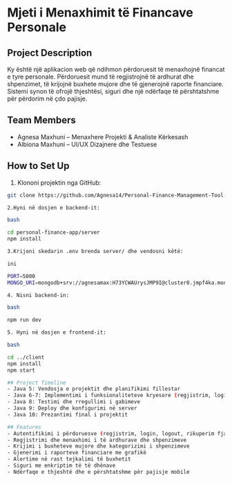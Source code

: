 # Mjeti i Menaxhimit të Financave Personale

## Project Description
Ky është një aplikacion web që ndihmon përdoruesit të menaxhojnë financat e tyre personale. Përdoruesit mund të regjistrojnë të ardhurat dhe shpenzimet, të krijojnë buxhete mujore dhe të gjenerojnë raporte financiare. Sistemi synon të ofrojë thjeshtësi, siguri dhe një ndërfaqe të përshtatshme për përdorim në çdo pajisje.

## Team Members
- Agnesa Maxhuni – Menaxhere Projekti & Analiste Kërkesash
- Albiona Maxhuni – UI/UX Dizajnere dhe Testuese

## How to Set Up

1. Klononi projektin nga GitHub:

```bash
git clone https://github.com/Agnesa14/Personal-Finance-Management-Tool.git

2.Hyni në dosjen e backend-it:

bash

cd personal-finance-app/server
npm install

3.Krijoni skedarin .env brenda server/ dhe vendosni këtë:

ini

PORT=5000
MONGO_URI=mongodb+srv://agnesamax:H73YCWAUrysJMP9I@cluster0.jmpf4ka.mongodb.net/?retryWrites=true&w=majority&appName=Cluster0

4. Nisni backend-in:

bash

npm run dev

5. Hyni në dosjen e frontend-it:

bash

cd ../client
npm install
npm start

## Project Timeline
- Java 5: Vendosja e projektit dhe planifikimi fillestar
- Java 6-7: Implementimi i funksionaliteteve kryesore (regjistrim, login, shpenzime)
- Java 8: Testimi dhe rregullimi i gabimeve
- Java 9: Deploy dhe konfigurimi në server
- Java 10: Prezantimi final i projektit

## Features
- Autentifikimi i përdoruesve (regjistrim, login, logout, rikuperim fjalëkalimi)
- Regjistrimi dhe menaxhimi i të ardhurave dhe shpenzimeve
- Krijimi i buxheteve mujore dhe kategorizimi i shpenzimeve
- Gjenerimi i raporteve financiare me grafikë
- Alertime në rast tejkalimi të buxhetit
- Siguri me enkriptim të të dhënave
- Ndërfaqe e thjeshtë dhe e përshtatshme për pajisje mobile
